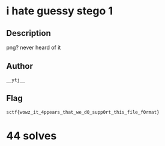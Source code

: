 # i hate guessy stego 1

## Description

png? never heard of it

## Author

`__ytj__`

## Flag

`sctf{wowz_it_4ppears_that_we_d0_supp0rt_this_file_f0rmat}`

# 44 solves
